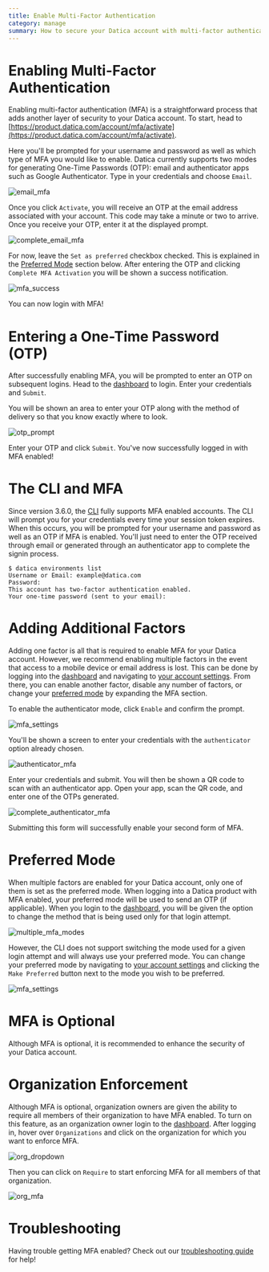 ```yaml
---
title: Enable Multi-Factor Authentication
category: manage
summary: How to secure your Datica account with multi-factor authentication.
---
```


# Enabling Multi-Factor Authentication

Enabling multi-factor authentication (MFA) is a straightforward process that adds another layer of security to your Datica account. To start, head to [https://product.datica.com/account/mfa/activate](https://product.datica.com/account/mfa/activate).

Here you'll be prompted for your username and password as well as which type of MFA you would like to enable. Datica currently supports two modes for generating One-Time Passwords (OTP): email and authenticator apps such as Google Authenticator. Type in your credentials and choose `Email`.

![email_mfa](../images/email_mfa.png)

Once you click `Activate`, you will receive an OTP at the email address associated with your account. This code may take a minute or two to arrive. Once you receive your OTP, enter it at the displayed prompt.

![complete_email_mfa](../images/complete_email_mfa.png)

For now, leave the `Set as preferred` checkbox checked. This is explained in the [Preferred Mode](#preferred-mode) section below. After entering the OTP and clicking `Complete MFA Activation` you will be shown a success notification.

![mfa_success](../images/mfa_success.png)

You can now login with MFA!

# Entering a One-Time Password (OTP)

After successfully enabling MFA, you will be prompted to enter an OTP on subsequent logins. Head to the [dashboard](https://product.datica.com/account) to login. Enter your credentials and `Submit`.

You will be shown an area to enter your OTP along with the method of delivery so that you know exactly where to look.

![otp_prompt](../images/otp_prompt.png)

Enter your OTP and click `Submit`. You've now successfully logged in with MFA enabled!

# The CLI and MFA

Since version 3.6.0, the [CLI](https://github.com/daticahealth/cli) fully supports MFA enabled accounts. The CLI will prompt you for your credentials every time your session token expires. When this occurs, you will be prompted for your username and password as well as an OTP if MFA is enabled. You'll just need to enter the OTP received through email or generated through an authenticator app to complete the signin process.

```
$ datica environments list
Username or Email: example@datica.com
Password:
This account has two-factor authentication enabled.
Your one-time password (sent to your email):
```

# Adding Additional Factors

Adding one factor is all that is required to enable MFA for your Datica account. However, we recommend enabling multiple factors in the event that access to a mobile device or email address is lost. This can be done by logging into the [dashboard](https://product.datica.com/account) and navigating to [your account settings](https://product.datica.com/account/view). From there, you can enable another factor, disable any number of factors, or change your [preferred mode](#preferred-mode) by expanding the MFA section.

To enable the authenticator mode, click `Enable` and confirm the prompt.

![mfa_settings](../images/mfa_settings.png)

You'll be shown a screen to enter your credentials with the `authenticator` option already chosen.

![authenticator_mfa](../images/authenticator_mfa.png)

Enter your credentials and submit. You will then be shown a QR code to scan with an authenticator app. Open your app, scan the QR code, and enter one of the OTPs generated.

![complete_authenticator_mfa](../images/complete_authenticator_mfa.png)

Submitting this form will successfully enable your second form of MFA.

# Preferred Mode

When multiple factors are enabled for your Datica account, only one of them is set as the preferred mode. When logging into a Datica product with MFA enabled, your preferred mode will be used to send an OTP (if applicable). When you login to the [dashboard](https://product.datica.com/account), you will be given the option to change the method that is being used only for that login attempt.

![multiple_mfa_modes](../images/multiple_mfa_modes.png)

However, the CLI does not support switching the mode used for a given login attempt and will always use your preferred mode. You can change your preferred mode by navigating to [your account settings](https://product.datica.com/account/view) and clicking the `Make Preferred` button next to the mode you wish to be preferred.

![mfa_settings](../images/mfa_settings.png)

# MFA is Optional

Although MFA is optional, it is recommended to enhance the security of your Datica account.

# Organization Enforcement

Although MFA is optional, organization owners are given the ability to require all members of their organization to have MFA enabled. To turn on this feature, as an organization owner login to the [dashboard](https://product.datica.com/account). After logging in, hover over `Organizations` and click on the organization for which you want to enforce MFA.

![org_dropdown](../images/org_dropdown.png)

Then you can click on `Require` to start enforcing MFA for all members of that organization.

![org_mfa](../images/org_mfa.png)

# Troubleshooting

Having trouble getting MFA enabled? Check out our [troubleshooting guide](/compliant-cloud/articles/mfa-troubleshooting) for help!
